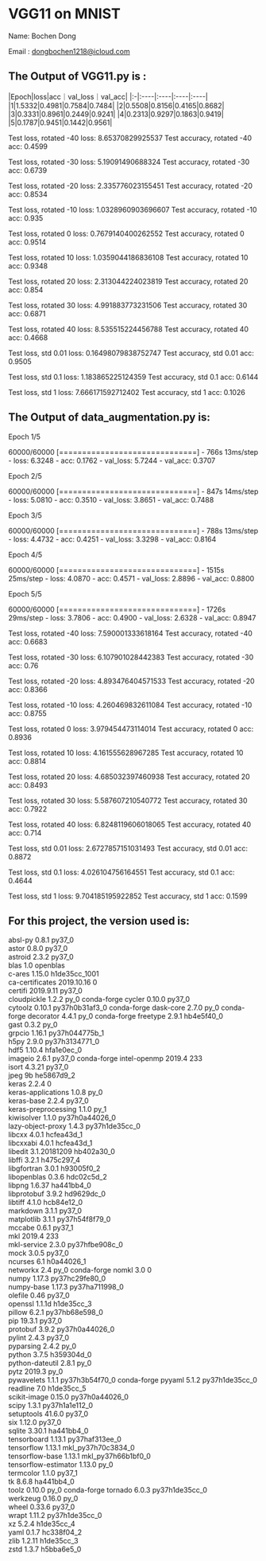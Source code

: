 # VGG11 on MNIST
Name: Bochen Dong

Email : dongbochen1218@icloud.com


## The Output of VGG11.py is :


|Epoch|loss|acc｜val_loss｜val_acc|
|:-|:----|:----|:----|:----|
|1|1.5332|0.4981|0.7584|0.7484|
|2|0.5508|0.8156|0.4165|0.8682|
|3|0.3331|0.8961|0.2449|0.9241|
|4|0.2313|0.9297|0.1863|0.9419|
|5|0.1787|0.9451|0.1442|0.9561|


Test loss, rotated  -40  loss: 8.65370829925537
Test accuracy, rotated  -40  acc: 0.4599

Test loss, rotated  -30  loss: 5.19091490688324
Test accuracy, rotated  -30  acc: 0.6739

Test loss, rotated  -20  loss: 2.335776023155451
Test accuracy, rotated  -20  acc: 0.8534

Test loss, rotated  -10  loss: 1.0328960903696607
Test accuracy, rotated  -10  acc: 0.935

Test loss, rotated  0  loss: 0.7679140400262552
Test accuracy, rotated  0  acc: 0.9514

Test loss, rotated  10  loss: 1.0359044186836108
Test accuracy, rotated  10  acc: 0.9348

Test loss, rotated  20  loss: 2.313044224023819
Test accuracy, rotated  20  acc: 0.854

Test loss, rotated  30  loss: 4.991883773231506
Test accuracy, rotated  30  acc: 0.6871

Test loss, rotated  40  loss: 8.535515224456788
Test accuracy, rotated  40  acc: 0.4668

Test loss, std   0.01  loss: 0.16498079838752747
Test accuracy, std   0.01  acc: 0.9505

Test loss, std   0.1  loss: 1.183865225124359
Test accuracy, std   0.1  acc: 0.6144

Test loss, std   1  loss: 7.666171592712402
Test accuracy, std   1  acc: 0.1026


## The Output of data_augmentation.py is:
Epoch 1/5

60000/60000 [==============================] - 766s 13ms/step - loss: 6.3248 - acc: 0.1762 - val_loss: 5.7244 - val_acc: 0.3707

Epoch 2/5

60000/60000 [==============================] - 847s 14ms/step - loss: 5.0810 - acc: 0.3510 - val_loss: 3.8651 - val_acc: 0.7488

Epoch 3/5

60000/60000 [==============================] - 788s 13ms/step - loss: 4.4732 - acc: 0.4251 - val_loss: 3.3298 - val_acc: 0.8164

Epoch 4/5

60000/60000 [==============================] - 1515s 25ms/step - loss: 4.0870 - acc: 0.4571 - val_loss: 2.8896 - val_acc: 0.8800

Epoch 5/5

60000/60000 [==============================] - 1726s 29ms/step - loss: 3.7806 - acc: 0.4900 - val_loss: 2.6328 - val_acc: 0.8947

Test loss, rotated  -40  loss: 7.590001333618164
Test accuracy, rotated  -40  acc: 0.6683

Test loss, rotated  -30  loss: 6.107901028442383
Test accuracy, rotated  -30  acc: 0.76

Test loss, rotated  -20  loss: 4.893476404571533
Test accuracy, rotated  -20  acc: 0.8366

Test loss, rotated  -10  loss: 4.260469832611084
Test accuracy, rotated  -10  acc: 0.8755

Test loss, rotated  0  loss: 3.979454473114014
Test accuracy, rotated  0  acc: 0.8936

Test loss, rotated  10  loss: 4.161555628967285
Test accuracy, rotated  10  acc: 0.8814

Test loss, rotated  20  loss: 4.685032397460938
Test accuracy, rotated  20  acc: 0.8493

Test loss, rotated  30  loss: 5.587607210540772
Test accuracy, rotated  30  acc: 0.7922

Test loss, rotated  40  loss: 6.8248119606018065
Test accuracy, rotated  40  acc: 0.714

Test loss, std   0.01  loss: 2.6727857151031493
Test accuracy, std   0.01  acc: 0.8872

Test loss, std   0.1  loss: 4.026104756164551
Test accuracy, std   0.1  acc: 0.4644

Test loss, std   1  loss: 9.704185195922852
Test accuracy, std   1  acc: 0.1599

## For this project, the version used is:
absl-py                   0.8.1                    py37_0  
astor                     0.8.0                    py37_0  
astroid                   2.3.2                    py37_0  
blas                      1.0                    openblas  
c-ares                    1.15.0            h1de35cc_1001  
ca-certificates           2019.10.16                    0  
certifi                   2019.9.11                py37_0  
cloudpickle               1.2.2                      py_0    conda-forge
cycler                    0.10.0                   py37_0  
cytoolz                   0.10.1           py37h0b31af3_0    conda-forge
dask-core                 2.7.0                      py_0    conda-forge
decorator                 4.4.1                      py_0    conda-forge
freetype                  2.9.1                hb4e5f40_0  
gast                      0.3.2                      py_0  
grpcio                    1.16.1           py37h044775b_1  
h5py                      2.9.0            py37h3134771_0  
hdf5                      1.10.4               hfa1e0ec_0  
imageio                   2.6.1                    py37_0    conda-forge
intel-openmp              2019.4                      233  
isort                     4.3.21                   py37_0  
jpeg                      9b                   he5867d9_2  
keras                     2.2.4                         0  
keras-applications        1.0.8                      py_0  
keras-base                2.2.4                    py37_0  
keras-preprocessing       1.1.0                      py_1  
kiwisolver                1.1.0            py37h0a44026_0  
lazy-object-proxy         1.4.3            py37h1de35cc_0  
libcxx                    4.0.1                hcfea43d_1  
libcxxabi                 4.0.1                hcfea43d_1  
libedit                   3.1.20181209         hb402a30_0  
libffi                    3.2.1                h475c297_4  
libgfortran               3.0.1                h93005f0_2  
libopenblas               0.3.6                hdc02c5d_2  
libpng                    1.6.37               ha441bb4_0  
libprotobuf               3.9.2                hd9629dc_0  
libtiff                   4.1.0                hcb84e12_0  
markdown                  3.1.1                    py37_0  
matplotlib                3.1.1            py37h54f8f79_0  
mccabe                    0.6.1                    py37_1  
mkl                       2019.4                      233  
mkl-service               2.3.0            py37hfbe908c_0  
mock                      3.0.5                    py37_0  
ncurses                   6.1                  h0a44026_1  
networkx                  2.4                        py_0    conda-forge
nomkl                     3.0                           0  
numpy                     1.17.3           py37hc29fe80_0  
numpy-base                1.17.3           py37ha711998_0  
olefile                   0.46                     py37_0  
openssl                   1.1.1d               h1de35cc_3  
pillow                    6.2.1            py37hb68e598_0  
pip                       19.3.1                   py37_0  
protobuf                  3.9.2            py37h0a44026_0  
pylint                    2.4.3                    py37_0  
pyparsing                 2.4.2                      py_0  
python                    3.7.5                h359304d_0  
python-dateutil           2.8.1                      py_0  
pytz                      2019.3                     py_0  
pywavelets                1.1.1            py37h3b54f70_0    conda-forge
pyyaml                    5.1.2            py37h1de35cc_0  
readline                  7.0                  h1de35cc_5  
scikit-image              0.15.0           py37h0a44026_0  
scipy                     1.3.1            py37h1a1e112_0  
setuptools                41.6.0                   py37_0  
six                       1.12.0                   py37_0  
sqlite                    3.30.1               ha441bb4_0  
tensorboard               1.13.1           py37haf313ee_0  
tensorflow                1.13.1          mkl_py37h70c3834_0  
tensorflow-base           1.13.1          mkl_py37h66b1bf0_0  
tensorflow-estimator      1.13.0                     py_0  
termcolor                 1.1.0                    py37_1  
tk                        8.6.8                ha441bb4_0  
toolz                     0.10.0                     py_0    conda-forge
tornado                   6.0.3            py37h1de35cc_0  
werkzeug                  0.16.0                     py_0  
wheel                     0.33.6                   py37_0  
wrapt                     1.11.2           py37h1de35cc_0  
xz                        5.2.4                h1de35cc_4  
yaml                      0.1.7                hc338f04_2  
zlib                      1.2.11               h1de35cc_3  
zstd                      1.3.7                h5bba6e5_0  
